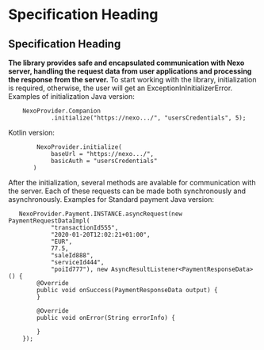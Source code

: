 # Specification Heading
## Specification Heading
**The library provides safe and encapsulated communication with Nexo server, handling the request data from user applications and processing the response from the server.**
To start working with the library, initialization is required, otherwise, the user will get an ExceptionInInitializerError.
Examples of initialization
Java version:

        NexoProvider.Companion
                .initialize("https://nexo.../", "usersCredentials", 5);
Kotlin version:
                
            NexoProvider.initialize(
                baseUrl = "https://nexo.../",
                basicAuth = "usersCredentials"
           )
After the initialization, several methods are avalable for communication with the server. Each of these requests can be made both synchronously and asynchronously.
Examples for Standard payment
Java version:

       NexoProvider.Payment.INSTANCE.asyncRequest(new PaymentRequestDataImpl(
                "transactionId555",
                "2020-01-20T12:02:21+01:00",
                "EUR",
                77.5,
                "saleId888",
                "serviceId444",
                "poiId777"), new AsyncResultListener<PaymentResponseData>() {
            @Override
            public void onSuccess(PaymentResponseData output) {
            }
  
            @Override
            public void onError(String errorInfo) {

            }
        });
